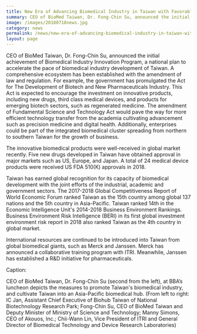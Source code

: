 ```yaml
---
title: New Era of Advancing Biomedical Industry in Taiwan with Favorable Environment
summary: CEO of BioMed Taiwan, Dr. Fong-Chin Su, announced the initial achievement of Biomedical Industry Innovation Program
image: /images/20180718news.jpg
category: news
permalink: /news/new-era-of-advancing-biomedical-industry-in-taiwan-with-favorable-environment/
layout: page
---
```


CEO of BioMed Taiwan, Dr. Fong-Chin Su, announced the initial achievement of Biomedical Industry Innovation Program, a national plan to accelerate the pace of biomedical industry development of Taiwan. A comprehensive ecosystem has been established with the amendment of law and regulation. For example, the government has promulgated the Act for The Development of Biotech and New Pharmaceuticals Industry. This Act is expected to encourage the investment on innovative products, including new drugs, third class medical devices, and products for emerging biotech sectors, such as regenerated medicine. The amendment of Fundamental Science and Technology Act would pave the way for more efficient technology transfer from the academia cultivating advancement such as precision medicine and digital health. Additionally, enterprises could be part of the integrated biomedical cluster spreading from northern to southern Taiwan for the growth of business.

The innovative biomedical products were well-received in global market recently. Five new drugs developed in Taiwan have obtained approval in major markets such as US, Europe, and Japan.  A total of 24 medical device products were received US FDA 510(K) approvals in 2018. 

Taiwan has earned global recognition for its capacity of biomedical development with the joint efforts of the industrial, academic and government sectors. The 2017-2018 Global Competitiveness Report of World Economic Forum ranked Taiwan as the 15th country among global 137 nations and the 5th country in Asia-Pacific. Taiwan ranked 14th in the Economic Intelligence Unit's 2014-2018 Business Environment Rankings. Business Environment Risk Intelligence (BERI) in its first global investment environment risk report in 2018 also ranked Taiwan as the 4th country in global market. 
 
International resources are continued to be introduced into Taiwan from global biomedical giants, such as Merck and Janssen. Merck has announced a collaborative training program with ITRI.  Meanwhile, Janssen has established a R&D initiative for pharmaceuticals.

Caption:

CEO of BioMed Taiwan, Dr. Fong-Chin Su (second from the left), at BBA’s luncheon depicts the measures to promote Taiwan's biomedical industry, and cultivate Taiwan into an Asia-Pacific biomedical hub. (From left to right: IC Jan, Assistant Chief Executive of Biohub Taiwan of National Biotechnology Research Park; Fong-Chin Su, CEO of BioMed Taiwan and Deputy Minister of Ministry of Science and Technology; Manny Simons, CEO of Akouos, Inc.; Chii-Wann Lin, Vice President of ITRI and General Director of Biomedical Technology and Device Research Laboratories)
